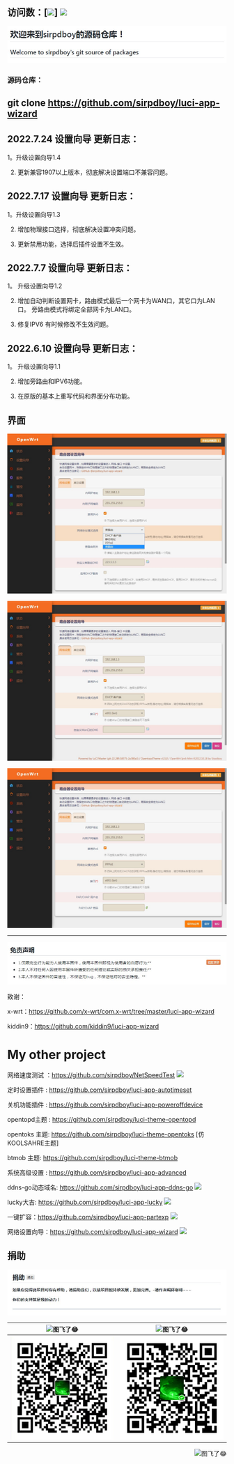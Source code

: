 ## 访问数：[![](https://visitor-badge.glitch.me/badge?page_id=sirpdboy-visitor-badge)] [![](https://img.shields.io/badge/TG群-点击加入-FFFFFF.svg)](https://t.me/joinchat/AAAAAEpRF88NfOK5vBXGBQ)

![screenshots](https://raw.githubusercontent.com/sirpdboy/openwrt/master/doc/说明1.jpg)

### 源码仓库：  

## git clone  https://github.com/sirpdboy/luci-app-wizard

## 2022.7.24  设置向导 更新日志：

 1。升级设置向导1.4
 
 2. 更新兼容1907以上版本，彻底解决设置端口不兼容问题。
 
## 2022.7.17  设置向导 更新日志：

 1。升级设置向导1.3
 
 2. 增加物理接口选择，彻底解决设置冲突问题。
 
 3. 更新禁用功能，选择后插件设置不生效。


## 2022.7.7  设置向导 更新日志：

 1。 升级设置向导1.2 
 
 2.  增加自动判断设置网卡，路由模式最后一个网卡为WAN口，其它口为LAN口。 旁路由模式将绑定全部网卡为LAN口。
 
 4.  修复IPV6 有时候修改不生效问题。
 
 
## 2022.6.10  设置向导 更新日志：

 1。 升级设置向导1.1 
 
 2.  增加旁路由和IPV6功能。
 
 3.  在原版的基本上重写代码和界面分布功能。
 
 ## 界面

![screenshots](https://raw.githubusercontent.com/sirpdboy/openwrt/master/doc/wizard1.jpg)

![screenshots](https://raw.githubusercontent.com/sirpdboy/openwrt/master/doc/wizard2.jpg)

![screenshots](https://raw.githubusercontent.com/sirpdboy/openwrt/master/doc/wizard3.jpg)


---------------
 ![screenshots](https://raw.githubusercontent.com/sirpdboy/openwrt/master/doc/说明2.jpg)
 
 致谢：
 
x-wrt：https://github.com/x-wrt/com.x-wrt/tree/master/luci-app-wizard

kiddin9：https://github.com/kiddin9/luci-app-wizard

# My other project

网络速度测试 ：https://github.com/sirpdboy/NetSpeedTest     <img src="https://img.shields.io/github/downloads/sirpdboy/NetSpeedTest/total.svg?style=for-the-badge&color=32C955"/>

定时设置插件 : https://github.com/sirpdboy/luci-app-autotimeset

关机功能插件 : https://github.com/sirpdboy/luci-app-poweroffdevice

opentopd主题 : https://github.com/sirpdboy/luci-theme-opentopd

opentoks 主题: https://github.com/sirpdboy/luci-theme-opentoks [仿KOOLSAHRE主题]

btmob 主题: https://github.com/sirpdboy/luci-theme-btmob

系统高级设置 : https://github.com/sirpdboy/luci-app-advanced

ddns-go动态域名: https://github.com/sirpdboy/luci-app-ddns-go     <img src="https://img.shields.io/github/downloads/sirpdboy/luci-app-ddns-go/total.svg?style=for-the-badge&color=32C955"/>

lucky大吉: https://github.com/sirpdboy/luci-app-lucky     <img src="https://img.shields.io/github/downloads/sirpdboy/luci-app-lucky/total.svg?style=for-the-badge&color=32C955"/>

一键扩容：https://github.com/sirpdboy/luci-app-partexp    <img src="https://img.shields.io/github/downloads/sirpdboy/luci-app-partexp/total.svg?style=for-the-badge&color=32C955"/>

网络设置向导：https://github.com/sirpdboy/luci-app-wizard    <img src="https://img.shields.io/github/downloads/sirpdboy/luci-app-wizard/total.svg?style=for-the-badge&color=32C955"/>
## 捐助

![screenshots](https://raw.githubusercontent.com/sirpdboy/openwrt/master/doc/说明3.jpg)

|     <img src="https://img.shields.io/badge/-支付宝-F5F5F5.svg" href="#赞助支持本项目-" height="25" alt="图飞了😂"/>  |  <img src="https://img.shields.io/badge/-微信-F5F5F5.svg" height="25" alt="图飞了😂" href="#赞助支持本项目-"/>  | 
| :-----------------: | :-------------: |
|![xm1](https://raw.githubusercontent.com/sirpdboy/openwrt/master/doc/支付宝.png) | ![xm1](https://raw.githubusercontent.com/sirpdboy/openwrt/master/doc/微信.png) |

<a href="#readme">
    <img src="https://img.shields.io/badge/-返回顶部-orange.svg" alt="图飞了😂" title="返回顶部" align="right"/>
</a>

